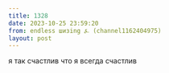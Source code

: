 ```yaml
---
title: 1328
date: 2023-10-25 23:59:20
from: endless шизing ⍼ (channel1162404975)
layout: post
---
```


я так счастлив что я всегда счастлив

